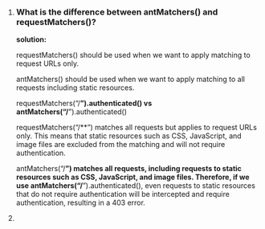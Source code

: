 
1. ### What is the difference between antMatchers() and requestMatchers()?

	**solution:** 

	requestMatchers() should be used when we want to apply matching to request URLs only.
	
	antMatchers() should be used when we want to apply matching to all requests including static resources.
	
	requestMatchers(“/**”).authenticated() vs antMatchers(“/**”).authenticated()
	
	requestMatchers(“/**”) matches all requests but applies to request URLs only. This means that static resources such as CSS, JavaScript, and image files are excluded from the matching and will not require authentication.
	
	antMatchers(“/**”) matches all requests, including requests to static resources such as CSS, JavaScript, and image files. Therefore, if we use antMatchers(“/**”).authenticated(), even requests to static resources that do not require authentication will be intercepted and require authentication, resulting in a 403 error.


2. 

